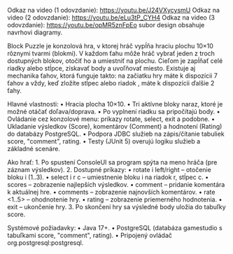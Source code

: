 Odkaz na video (1 odovzdanie): https://youtu.be/J24VXycysmU
Odkaz na video (2 odovzdanie): https://youtu.be/eLu3tP_CYH4
Odkaz na video (3 odovzdanie): https://youtu.be/opMR5znFpEo
subor design obsahuje navrhovi diagramy.

Block Puzzle je konzolová hra, v ktorej hráč vypĺňa hraciu plochu 10×10 rôznymi tvarmi (blokmi). 
V každom ťahu môže hráč vybrať jeden z troch dostupných blokov, otočiť ho a umiestniť na plochu. 
Cieľom je zapĺňať celé riadky alebo stĺpce, získavať body a uvoľňovať miesto.
Existuje aj mechanika ťahov, ktorá funguje takto:
 na začiatku hry máte k dispozícii 7 ťahov a vždy, keď zložíte stĺpec alebo riadok
 , máte k dispozícii ďalšie 2 ťahy.

Hlavné vlastnosti:
	•	Hracia plocha 10×10.
	•	Tri aktívne bloky naraz, ktoré je možné otáčať doľava/doprava.
	•	Po vyplnení riadku sa pripočítajú body.
	•	Ovládanie cez konzolové menu: príkazy rotate, select, exit a podobne.
	•	Ukladanie výsledkov (Score), komentárov (Comment) a hodnotení (Rating) do databázy PostgreSQL.
	•	Podpora JDBC služieb na zápis/čítanie tabuliek score, "comment", rating.
	•	Testy (JUnit 5) overujú logiku služieb a základné scenáre.

Ako hrať:
	1.	Po spustení ConsoleUI sa program spýta na meno hráča (pre záznam výsledkov).
	2.	Dostupné príkazy:
	•	rotate i left/right – otočenie bloku i (1..3).
	•	select i r c – umiestnenie bloku i na riadok r, stĺpec c.
	•	scores – zobrazenie najlepších výsledkov.
	•	comment <text> – pridanie komentára k aktuálnej hre.
	•	comments – zobrazenie najnovších komentárov.
	•	rate <1..5> – ohodnotenie hry.
	•	rating – zobrazenie priemerného hodnotenia.
	•	exit – ukončenie hry.
	3.	Po skončení hry sa výsledné body uložia do tabuľky score.

Systémové požiadavky:
	•	Java 17+.
	•	PostgreSQL (databáza gamestudio s tabuľkami score, "comment", rating).
	•	Pripojený ovládač org.postgresql:postgresql.